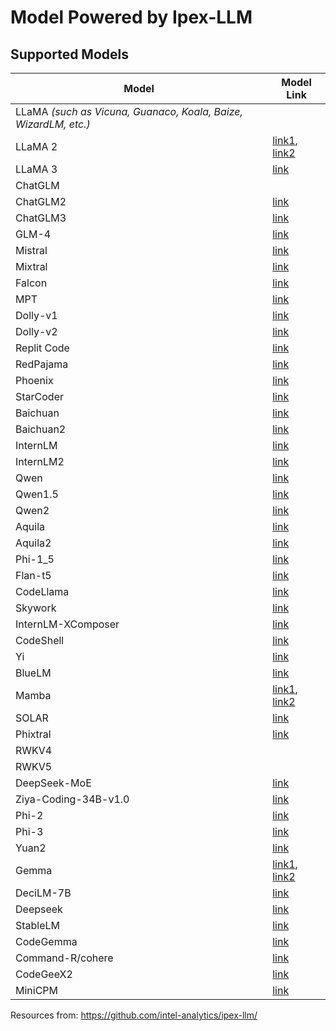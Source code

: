 # Model Powered by Ipex-LLM

## Supported Models

| Model | Model Link |
| --- | --- |
| LLaMA _(such as Vicuna, Guanaco, Koala, Baize, WizardLM, etc.)_ |  |
| LLaMA 2 | [link1](https://huggingface.co/meta-llama/Llama-2-7b-chat-hf), [link2](https://huggingface.co/meta-llama/Llama-2-13b-chat-hf) |
| LLaMA 3 | [link](https://huggingface.co/meta-llama/Meta-Llama-3-8B-Instruct) |
| ChatGLM |  |
| ChatGLM2 | [link](https://huggingface.co/THUDM/chatglm2-6b) |
| ChatGLM3 | [link](https://huggingface.co/THUDM/chatglm3-6b) |
| GLM-4 | [link](https://huggingface.co/THUDM/glm-4-9b-chat) |
| Mistral | [link](https://huggingface.co/mistralai/Mistral-7B-Instruct-v0.1) |
| Mixtral | [link](https://huggingface.co/mistralai/Mixtral-8x7B-Instruct-v0.1) |
| Falcon | [link](https://huggingface.co/tiiuae/falcon-7b-instruct) |
| MPT | [link](https://huggingface.co/mosaicml/mpt-7b-chat) |
| Dolly-v1 | [link](https://huggingface.co/databricks/dolly-v1-6b) |
| Dolly-v2 | [link](https://huggingface.co/databricks/dolly-v2-12b) |
| Replit Code | [link](https://huggingface.co/replit/replit-code-v1-3b) |
| RedPajama | [link](https://huggingface.co/togethercomputer/RedPajama-INCITE-7B-Chat) |
| Phoenix | [link](https://huggingface.co/FreedomIntelligence/phoenix-inst-chat-7b) |
| StarCoder | [link](https://huggingface.co/bigcode/starcoder) |
| Baichuan | [link](https://huggingface.co/baichuan-inc/Baichuan-13B-Chat) |
| Baichuan2 | [link](https://huggingface.co/baichuan-inc/Baichuan2-13B-Chat) |
| InternLM | [link](https://huggingface.co/internlm/internlm-chat-7b) |
| InternLM2 | [link](https://huggingface.co/internlm/internlm2-chat-7b) |
| Qwen | [link](https://huggingface.co/Qwen/Qwen-7B-Chat) |
| Qwen1.5 | [link](https://huggingface.co/Qwen/Qwen1.5-7B-Chat) |
| Qwen2 | [link](https://huggingface.co/Qwen/Qwen2-7B-Instruct) |
| Aquila | [link](https://huggingface.co/BAAI/AquilaChat-7B) |
| Aquila2 | [link](https://huggingface.co/BAAI/AquilaChat2-7B) |
| Phi-1_5 | [link](https://huggingface.co/microsoft/phi-1_5) |
| Flan-t5 | [link](https://huggingface.co/google/flan-t5-xxl) |
| CodeLlama | [link](https://huggingface.co/codellama/CodeLlama-7b-hf) |
| Skywork | [link](https://huggingface.co/Skywork/Skywork-13B-base) |
| InternLM-XComposer | [link](https://huggingface.co/internlm/internlm-xcomposer-vl-7b) |
| CodeShell | [link](https://huggingface.co/WisdomShell/CodeShell-7B) |
| Yi | [link](https://huggingface.co/01-ai/Yi-6B) |
| BlueLM | [link](https://huggingface.co/vivo-ai/BlueLM-7B-Chat) |
| Mamba | [link1](https://huggingface.co/state-spaces/mamba-1.4b), [link2](https://huggingface.co/state-spaces/mamba-2.8b) |
| SOLAR | [link](https://huggingface.co/upstage/SOLAR-10.7B-Instruct-v1.0) |
| Phixtral | [link](https://huggingface.co/mlabonne/phixtral-4x2_8) |
| RWKV4 |  |
| RWKV5 |  |
| DeepSeek-MoE | [link](https://huggingface.co/deepseek-ai/deepseek-moe-16b-chat) |
| Ziya-Coding-34B-v1.0 | [link](https://huggingface.co/IDEA-CCNL/Ziya-Coding-34B-v1.0) |
| Phi-2 | [link](https://huggingface.co/microsoft/phi-2) |
| Phi-3 | [link](https://huggingface.co/microsoft/Phi-3-mini-4k-instruct) |
| Yuan2 | [link](https://huggingface.co/IEITYuan/Yuan2-2B-hf) |
| Gemma | [link1](https://huggingface.co/google/gemma-2b-it), [link2](https://huggingface.co/google/gemma-7b-it) |
| DeciLM-7B | [link](https://huggingface.co/Deci/DeciLM-7B-instruct) |
| Deepseek | [link](phttps://huggingface.co/deepseek-ai/deepseek-coder-6.7b-instruct) |
| StableLM | [link](https://huggingface.co/stabilityai/stablelm-zephyr-3b) |
| CodeGemma | [link](https://huggingface.co/google/codegemma-7b-it) |
| Command-R/cohere | [link](https://huggingface.co/CohereForAI/c4ai-command-r-v01) |
| CodeGeeX2 | [link](https://huggingface.co/THUDM/codegeex2-6b) |
| MiniCPM | [link](https://huggingface.co/openbmb/MiniCPM-2B-sft-bf16) |

Resources from: https://github.com/intel-analytics/ipex-llm/
